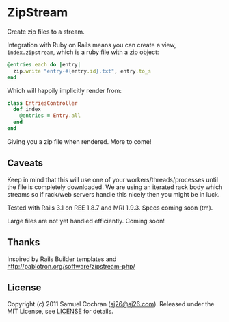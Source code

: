 # ZipStream

Create zip files to a stream.

Integration with Ruby on Rails means you can create a view, `index.zipstream`, which is a ruby file with a zip object:

```ruby
@entries.each do |entry|
  zip.write "entry-#{entry.id}.txt", entry.to_s
end
```

Which will happily implicitly render from:

```ruby
class EntriesController
  def index
    @entries = Entry.all
  end
end
```

Giving you a zip file when rendered. More to come!

## Caveats

Keep in mind that this will use one of your workers/threads/processes until the file is completely downloaded. We are using an iterated rack body which streams so if rack/web servers handle this nicely then you might be in luck.

Tested with Rails 3.1 on REE 1.8.7 and MRI 1.9.3. Specs coming soon (tm).

Large files are not yet handled efficiently. Coming soon!

## Thanks

Inspired by Rails Builder templates and http://pablotron.org/software/zipstream-php/

## License

Copyright (c) 2011 Samuel Cochran (sj26@sj26.com). Released under the MIT License, see [LICENSE][license] for details.

  [license]: https://github.com/sj26/zipstream/blob/master/LICENSE